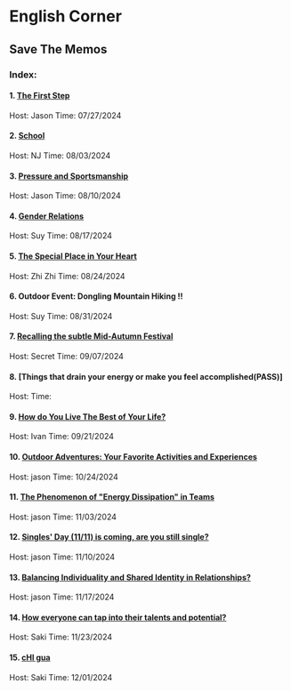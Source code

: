# English Corner
## Save The Memos
### Index:
#### 1. [The First Step](https://u-desu.github.io/udesu.github.io/2024-07-27-English-Corner.html)
Host: Jason
Time: 07/27/2024
#### 2. [School](https://u-desu.github.io/udesu.github.io/2024-08-03-English-Corner.html)
Host: NJ
Time: 08/03/2024
#### 3. [Pressure and Sportsmanship](https://u-desu.github.io/udesu.github.io/2024-08-10-English-Corner.html)
Host: Jason
Time: 08/10/2024
#### 4. [Gender Relations](https://u-desu.github.io/udesu.github.io/2024-08-17-English-Corner.html)
Host: Suy
Time: 08/17/2024
#### 5. [The Special Place in Your Heart](https://u-desu.github.io/udesu.github.io/2024-08-24-English-Corner.html)
Host: Zhi Zhi
Time: 08/24/2024
#### 6. Outdoor Event: Dongling Mountain Hiking !!
Host: Suy
Time: 08/31/2024
#### 7. [Recalling the subtle Mid-Autumn Festival](https://u-desu.github.io/udesu.github.io/2024-09-07-English-Corner.html)
Host: Secret
Time: 09/07/2024
#### 8. [Things that drain your energy or make you feel accomplished(PASS)]
Host: 
Time: 
#### 9. [How do You Live The Best of Your Life?](https://u-desu.github.io/udesu.github.io/2024-09-21-English-Corner.html)
Host: Ivan
Time: 09/21/2024
#### 10. [Outdoor Adventures: Your Favorite Activities and Experiences](https://u-desu.github.io/udesu.github.io/2024-10-26-English-Corner.html)
Host: jason
Time: 10/24/2024
#### 11. [The Phenomenon of "Energy Dissipation" in Teams](https://u-desu.github.io/udesu.github.io/2024-11-03-English-Corner.html)
Host: jason
Time: 11/03/2024
#### 12. [Singles' Day (11/11) is coming, are you still single?](https://u-desu.github.io/udesu.github.io/2024-11-10-English-Corner.html)
Host: jason
Time: 11/10/2024
#### 13. [Balancing Individuality and Shared Identity in Relationships?](https://u-desu.github.io/udesu.github.io/2024-11-17-English-Corner.html)
Host: jason
Time: 11/17/2024
#### 14. [How everyone can tap into their talents and potential?](https://u-desu.github.io/udesu.github.io/2024-11-23-English-Corner.html)
Host: Saki
Time: 11/23/2024
#### 15. [cHI gua](https://u-desu.github.io/udesu.github.io/2024-12-01-English-Corner.html)
Host: Saki
Time: 12/01/2024

